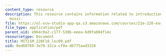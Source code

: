 ```yaml
---
content_type: resource
description: This resource contains information related to introduction to trecento
  music.
file: https://ol-ocw-studio-app-qa.s3.amazonaws.com/courses/21m-220-early-music-fall-2010/0ed607693e7032cacf9ad6775aad3328_MIT21M_220F10_lec09.pdf
file_type: application/pdf
parent_uid: e964c0a2-c177-530b-eeea-6d9fa004f14c
resourcetype: Document
title: MIT21M_220F10_lec09.pdf
uid: 0ed60769-3e70-32ca-cf9a-d6775aad3328
---
```

